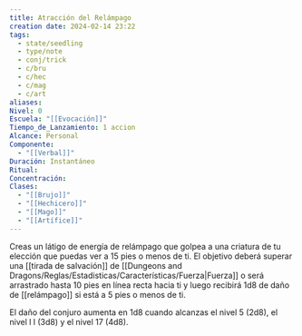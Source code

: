 ```yaml
---
title: Atracción del Relámpago
creation date: 2024-02-14 23:22
tags:
  - state/seedling
  - type/note
  - conj/trick
  - c/bru
  - c/hec
  - c/mag
  - c/art
aliases: 
Nivel: 0
Escuela: "[[Evocación]]"
Tiempo_de_Lanzamiento: 1 accion
Alcance: Personal
Componente:
  - "[[Verbal]]"
Duración: Instantáneo
Ritual: 
Concentración: 
Clases:
  - "[[Brujo]]"
  - "[[Hechicero]]"
  - "[[Mago]]"
  - "[[Artífice]]"
---
```


Creas un látigo de energía de relámpago que golpea a una criatura de tu elección que puedas ver a 15 pies o menos de ti. El objetivo deberá superar una [[tirada de salvación]] de [[Dungeons and Dragons/Reglas/Estadisticas/Características/Fuerza|Fuerza]] o será arrastrado hasta 10 pies en línea recta hacia ti y luego recibirá 1d8 de daño de [[relámpago]] si está a 5 pies o menos de ti.

El daño del conjuro aumenta en 1d8 cuando alcanzas el nivel 5 (2d8), el nivel l l (3d8) y el nivel 17
(4d8).
